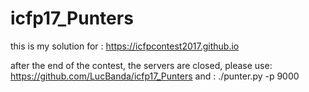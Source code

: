 # icfp17_Punters
this is my solution for :
https://icfpcontest2017.github.io

after the end of the contest, the servers are closed, please use:
https://github.com/LucBanda/icfp17_Punters
and :
./punter.py -p 9000
